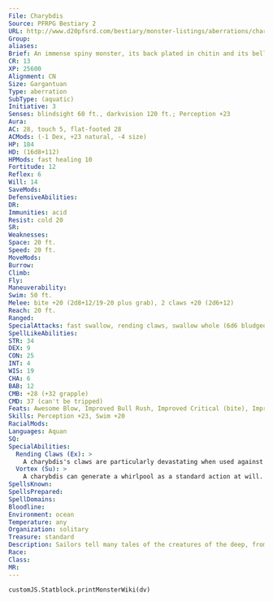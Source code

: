 ```yaml
---
File: Charybdis
Source: PFRPG Bestiary 2
URL: http://www.d20pfsrd.com/bestiary/monster-listings/aberrations/charybdis
Group: 
aliases: 
Brief: An immense spiny monster, its back plated in chitin and its belly in thick folds of blubber, rises hungrily from the center of a whirlpool.
CR: 13
XP: 25600
Alignment: CN
Size: Gargantuan
Type: aberration
SubType: (aquatic)
Initiative: 3
Senses: blindsight 60 ft., darkvision 120 ft.; Perception +23
Aura: 
AC: 28, touch 5, flat-footed 28
ACMods: (-1 Dex, +23 natural, -4 size)
HP: 184
HD: (16d8+112)
HPMods: fast healing 10
Fortitude: 12
Reflex: 6
Will: 14
SaveMods: 
DefensiveAbilities: 
DR: 
Immunities: acid
Resist: cold 20
SR: 
Weaknesses: 
Space: 20 ft.
Speed: 20 ft.
MoveMods: 
Burrow: 
Climb: 
Fly: 
Maneuverability: 
Swim: 50 ft.
Melee: bite +20 (2d8+12/19-20 plus grab), 2 claws +20 (2d6+12)
Reach: 20 ft.
Ranged: 
SpecialAttacks: fast swallow, rending claws, swallow whole (6d6 bludgeoning damage plus 6d6 acid damage, AC 21, hp 18), vortex
SpellLikeAbilities: 
STR: 34
DEX: 9
CON: 25
INT: 4
WIS: 19
CHA: 6
BAB: 12
CMB: +28 (+32 grapple)
CMD: 37 (can't be tripped)
Feats: Awesome Blow, Improved Bull Rush, Improved Critical (bite), Improved Initiative, Improved Vital Strike, Lightning Reflexes, Power Attack, Vital Strike
Skills: Perception +23, Swim +20
RacialMods: 
Languages: Aquan
SQ: 
SpecialAbilities:
  Rending Claws (Ex): >
    A charybdis's claws are particularly devastating when used against objects, and ignore the first 10 points of an object's hardness rating.
  Vortex (Su): >
    A charybdis can generate a whirlpool as a standard action at will. This ability functions identically to the whirlwind special attack (see the Universal Monster Rules in Appendix 3), but the whirlpool can only form underwater and cannot leave the water. It's a DC 25 Reflex save to avoid being caught by the charybdis's vortex. The vortex itself is 20 feet across and 120 feet deep, and deals 2d6+12 points of damage per round. The save DC is Constitution-based.
SpellsKnown: 
SpellsPrepared: 
SpellDomains: 
Bloodline: 
Environment: ocean
Temperature: any
Organization: solitary
Treasure: standard
Description: Sailors tell many tales of the creatures of the deep, from the terrible kraken to the beautiful mermaid. Yet few are stranger or more feared than the dread charybdis, for it exists to capture ships, crack them open like nuts, and feast on the doomed sailors within. So legendary are these violent attacks that many sailors have come to view the charybdis not as a species of aberrant life, but as the vengeful personification of an angry sea god.  In truth, the charybdis is not the sending of an angry deity, but in fact little more than a monstrous predator capable of churning even the calmest of seas into a whirling maelstrom. The charybdis uses this vortex ability not only to capture prey like sharks or small whales, but also to entrap ships on the ocean surface above. The monster's claws are particularly well suited to puncturing the hulls of ships, and most charybdises have learned that a single large merchant vessel contains enough sailors to make a perfectly sized meal. Often, a charybdis settles in along a well-known shipping route near the shoreline or amid an archipelago of islands where ships are forced along relatively narrow lanes between rocky isles-such locations allow the charybdis to lie in wait and increases the chance of its prey being unable to circumvent its vortex.  A charybdis is 60 feet long and weighs 26,000 pounds.
Race: 
Class: 
MR: 
---
```

```dataviewjs
customJS.Statblock.printMonsterWiki(dv)
```
